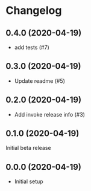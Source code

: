 Changelog
=========

0.4.0 (2020-04-19)
------------------
- add tests (#7)

0.3.0 (2020-04-19)
------------------
- Update readme (#5)

0.2.0 (2020-04-19)
------------------
- Add invoke release info (#3)

0.1.0 (2020-04-19)
------------------
Initial beta release

0.0.0 (2020-04-19)
------------------
- Initial setup